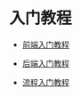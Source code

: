 # 入门教程

- [前端入门教程](./web-application-guide.md)

- [后端入门教程](./data-service-guide.md)

- [流程入门教程](./flow-engine-guide.md)